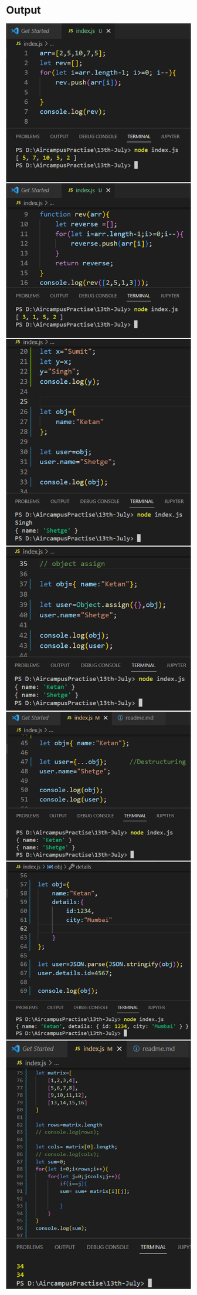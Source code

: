 <h1>Output</h1>
<img src="one.png" alt="one">
<img src="two.png" alt="one">
<img src="three.png" alt="one">
<img src="four.png" alt="one">
<img src="five.png" alt="one">
<img src="six.png" alt="one">
<img src="seven.png" alt="one">